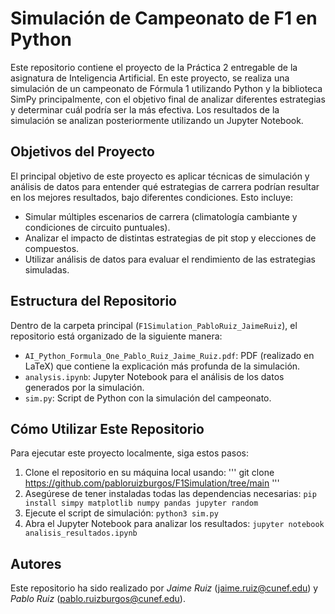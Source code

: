 # Simulación de Campeonato de F1 en Python

Este repositorio contiene el proyecto de la Práctica 2 entregable de la asignatura de Inteligencia Artificial. En este proyecto, se realiza una simulación de un campeonato de Fórmula 1 utilizando Python y la biblioteca SimPy principalmente, con el objetivo final de analizar diferentes estrategias y determinar cuál podría ser la más efectiva. Los resultados de la simulación se analizan posteriormente utilizando un Jupyter Notebook.

## Objetivos del Proyecto

El principal objetivo de este proyecto es aplicar técnicas de simulación y análisis de datos para entender qué estrategias de carrera podrían resultar en los mejores resultados, bajo diferentes condiciones. Esto incluye:
- Simular múltiples escenarios de carrera (climatología cambiante y condiciones de circuito puntuales).
- Analizar el impacto de distintas estrategias de pit stop y elecciones de compuestos.
- Utilizar análisis de datos para evaluar el rendimiento de las estrategias simuladas.

## Estructura del Repositorio

Dentro de la carpeta principal (`F1Simulation_PabloRuiz_JaimeRuiz`), el repositorio está organizado de la siguiente manera:
- `AI_Python_Formula_One_Pablo_Ruiz_Jaime_Ruiz.pdf`: PDF (realizado en LaTeX) que contiene la explicación más profunda de la simulación.
- `analysis.ipynb`: Jupyter Notebook para el análisis de los datos generados por la simulación. 
- `sim.py`: Script de Python con la simulación del campeonato.

## Cómo Utilizar Este Repositorio

Para ejecutar este proyecto localmente, siga estos pasos:

1. Clone el repositorio en su máquina local usando:
   '''
   git clone https://github.com/pabloruizburgos/F1Simulation/tree/main
   '''
3. Asegúrese de tener instaladas todas las dependencias necesarias:
   `pip install simpy matplotlib numpy pandas jupyter random`
4. Ejecute el script de simulación:
   `python3 sim.py`
5. Abra el Jupyter Notebook para analizar los resultados:
   `jupyter notebook analisis_resultados.ipynb`

## Autores
Este repositorio ha sido realizado por *Jaime Ruiz* (jaime.ruiz@cunef.edu) y *Pablo Ruiz* (pablo.ruizburgos@cunef.edu).
